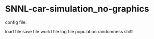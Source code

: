 # SNNL-car-simulation_no-graphics

config file:

load file
save file
world file
log file
population
randomness
shift
